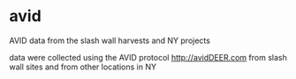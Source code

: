 # avid
AVID data from the slash wall harvests and NY projects

data were collected using the AVID protocol http://avidDEER.com from
slash wall sites and from other locations in NY
